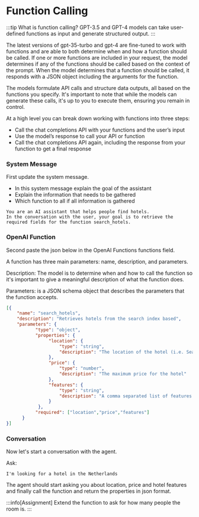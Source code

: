 # Function Calling

:::tip What is function calling? 
GPT-3.5 and GPT-4 models can take user-defined functions as input and generate structured output. 
:::

The latest versions of gpt-35-turbo and gpt-4 are fine-tuned to work with functions and are able to both determine when and how a function should be called. If one or more functions are included in your request, the model determines if any of the functions should be called based on the context of the prompt. When the model determines that a function should be called, it responds with a JSON object including the arguments for the function.

The models formulate API calls and structure data outputs, all based on the functions you specify. It's important to note that while the models can generate these calls, it's up to you to execute them, ensuring you remain in control.

At a high level you can break down working with functions into three steps:

- Call the chat completions API with your functions and the user’s input
- Use the model’s response to call your API or function
- Call the chat completions API again, including the response from your function to get a final response


### System Message

First update the system message. 
- In this system message explain the goal of the assistant
- Explain the information that needs to be gathered
- Which function to all if all information is gathered


```text title="System Message"
You are an AI assistant that helps people find hotels. 
In the conversation with the user, your goal is to retrieve the required fields for the function search_hotels.
```

### OpenAI Function

Second paste the json below in the OpenAI Functions functions field.

A function has three main parameters: name, description, and parameters.

Description: The model is to determine when and how to call the function so it's important to give a meaningful description of what the function does.

Parameters: is a JSON schema object that describes the parameters that the function accepts.


```json title="Functions"
[{
    "name": "search_hotels",
    "description": "Retrieves hotels from the search index based",
    "parameters": {
           "type": "object",             
           "properties": {
                "location": {
                    "type": "string",
                    "description": "The location of the hotel (i.e. Seattle, WA)"
                },
                "price": {
                    "type": "number",
                    "description": "The maximum price for the hotel"
                },
                "features": {
                    "type": "string",
                    "description": "A comma separated list of features (i.e. beachfront, free wifi, etc.)"
                }
            },
           "required": ["location","price","features"]
      }
}]
```


### Conversation

Now let's start a conversation with the agent.

Ask:
```text title="User Message"
I'm looking for a hotel in the Netherlands
```

The agent should start asking you about location, price and hotel features and finally call the function and return the properties in json format. 


:::info[Assignment]
Extend the function to ask for how many people the room is.
:::